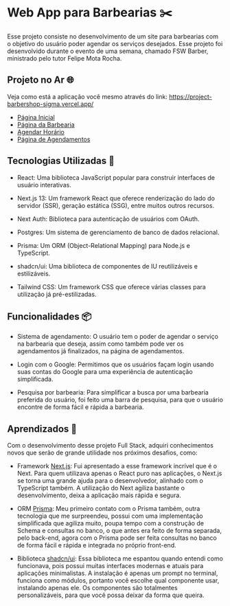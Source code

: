 # Web App para Barbearias ✂️

Esse projeto consiste no desenvolvimento de um site para barbearias com o objetivo do usuário poder agendar os serviços desejados. Esse projeto foi desenvolvido durante o evento de uma semana, chamado FSW Barber, ministrado pelo tutor Felipe Mota Rocha.

## Projeto no Ar 🌐

Veja como está a aplicação você mesmo através do link: https://project-barbershop-sigma.vercel.app/

- [Página Inicial](https://i.imgur.com/V3X00LE.jpeg)
- [Página da Barbearia](https://i.imgur.com/pO7y5Ek.jpeg)
- [Agendar Horário](https://i.imgur.com/NeqloHI.jpeg)
- [Página de Agendamentos](https://i.imgur.com/CIyHHuP.jpeg)

## Tecnologias Utilizadas 🚀

- React: Uma biblioteca JavaScript popular para construir interfaces de usuário interativas.

- Next.js 13: Um framework React que oferece renderização do lado do servidor (SSR), geração estática (SSG), entre muitos outros recursos.

- Next Auth: Biblioteca para autenticação de usuários com OAuth.

- Postgres: Um sistema de gerenciamento de banco de dados relacional.

- Prisma: Um ORM (Object-Relational Mapping) para Node.js e TypeScript.

- shadcn/ui: Uma biblioteca de componentes de IU reutilizáveis e estilizáveis.

- Tailwind CSS: Um framework CSS que oferece várias classes para utilização já pré-estilizadas.

## Funcionalidades 📦

- Sistema de agendamento: O usuário tem o poder de agendar o serviço na barbearia que deseja, assim como também pode ver os agendamentos já finalizados, na página de agendamentos.

- Login com o Google: Permitimos que os usuários façam login usando suas contas do Google para uma experiência de autenticação simplificada.

- Pesquisa por barbearia: Para simplificar a busca por uma barbearia preferida do usuário, foi feito uma barra de pesquisa, para que o usuário encontre de forma fácil e rápida a barbearia.

## Aprendizados 📝

Com o desenvolvimento desse projeto Full Stack, adquiri conhecimentos novos que serão de grande utilidade nos próximos desafios, como:

- Framework [Next.js](https://nextjs.org/): Fui apresentado a esse framework incrível que é o Next. Para quem utilizava apenas o React puro nas aplicações, o Next.js se torna uma grande ajuda para o desenvolvedor, alinhado com o TypeScript também. A utilização do Next agiliza bastante o desenvolvimento, deixa a aplicação mais rápida e segura.

- ORM [Prisma](https://www.prisma.io/): Meu primeiro contato com o Prisma também, outra tecnologia que me surpreendeu, possui com uma implementação simplificada que agiliza muito, poupa tempo com a construção de Schema e consultas no banco, o que antes era feito de forma separada, pelo back-end, agora com o Prisma pode ser feita consultas no banco de forma fácil e rápida e integrada no próprio front-end.

- Biblioteca [shadcn/ui](https://ui.shadcn.com/): Essa biblioteca me espantou quando entendi como funcionava, pois possui muitas interfaces modernas e atuais para aplicações minimalistas. A instalação é apenas um prompt no terminal, funciona como módulos, portanto você escolhe qual componente usar, instalando apenas ele. Os componentes são totalmentes personalizáveis, para que você possa deixar da forma que queira.
